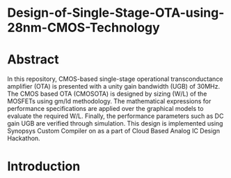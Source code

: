 # Design-of-Single-Stage-OTA-using-28nm-CMOS-Technology
# Abstract
In this repository, CMOS-based single-stage operational transconductance amplifier (OTA) is presented with a unity gain bandwidth (UGB) of 30MHz. The CMOS based OTA (CMOSOTA) is designed by sizing (W/L) of the MOSFETs using gm/Id methodology. The mathematical expressions for performance specifications are applied over the graphical models to evaluate the required W/L. Finally, the performance parameters such as DC gain UGB are verified through simulation. This design is implemented using Synopsys Custom Compiler on as a part of Cloud Based Analog IC Design Hackathon.
# Introduction

